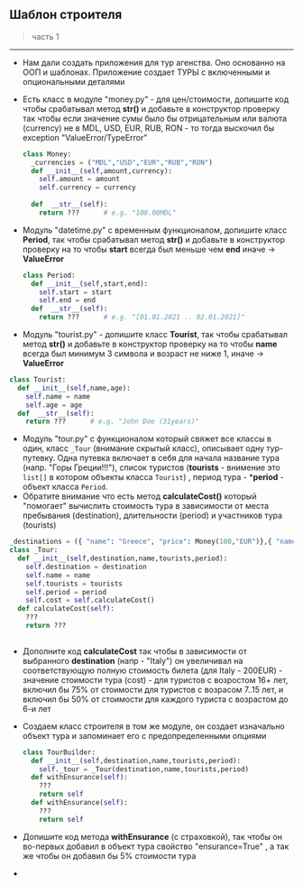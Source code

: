 ## Шаблон строителя

> часть 1

---

* Нам дали создать приложения для тур агенства. Оно основанно на ООП и шаблонах. Приложение создает ТУРЫ с включенными и опциональными деталями
* Есть класс в модуле "money.py" - для цен/стоимости, допишите код чтобы срабатывал метод **__str__()** и добавьте в конструктор проверку так чтобы если значение сумы было бы отрицательным или валюта (currency) не в MDL, USD, EUR, RUB, RON - то тогда выскочил бы exception "ValueError/TypeError"
  ```py
  class Money:
    _currencies = ("MDL","USD","EUR","RUB","RON")
    def __init__(self,amount,currency):
      self.amount = amount
      self.currency = currency
    
    def  __str__(self):
      return ???      # e.g. "100.00MDL"
  ```
* Модуль "datetime.py" с временным функционалом, допишите класс **Period**, так чтобы срабатывал метод **__str__()** и добавьте в конструктор проверку на то чтобы **start** всегда был меньше чем **end** иначе -> **ValueError**

  ```py
  class Period:
    def __init__(self,start,end):
      self.start = start
      self.end = end
    def  __str__(self):
      return ???      # e.g. "[01.01.2021 .. 02.01.2021]"   
  ```
 * Модуль "tourist.py" - допишите класс **Tourist**, так чтобы срабатывал метод **__str__()** и добавьте в конструктор проверку на то чтобы **name** всегда был минимум 3 символа и возраст не ниже 1, иначе -> **ValueError**
 
  ```py
  class Tourist:
    def __init__(self,name,age):
      self.name = name
      self.age = age      
    def  __str__(self):
      return ???      # e.g. "John Doe (31years)"         
  ```  
  
   * Модуль "tour.py" с функционалом который свяжет все классы в один, класс ```_Tour``` (внимание скрытый класс), описывает одну тур-путевку. Одна путевка включает в себя для начала название тура (напр. "Горы Греции!!!"), список туристов (**tourists** - внимение это ```list[]``` в котором объекты класса ```Tourist```) , период тура - ***period** - объект класса ```Period```. 
   * Обратите внимание что есть метод **calculateCost()** который "помогает" вычислить стоимость тура в зависимости от места пребывания (destination), длительности (period) и участников тура (tourists)
 
  ```py
  _destinations = ({ "name": "Greece", "price": Money(100,"EUR")},{ "name": "France", "price": Money(120,"EUR")}, { "name": "Italy", "price": Money(200,"EUR")})
  class _Tour:
    def __init__(self,destination,name,tourists,period):
      self.destination = destination
      self.name = name
      self.tourists = tourists
      self.period = period  
      self.cost = self.calculateCost()
    def calculateCost(self):
      ???
      return ???
        
  ```   
 * Дополните код **calculateCost** так чтобы в зависимости от выбранного **destination** (напр - "Italy") он увеличивал на соответствующую полную стоимость билета (для Italy  - 200EUR) - значение стоимости тура (cost) - для туристов с возростом 16+ лет, включил бы 75% от стоимости для туристов с возрасом 7..15 лет, и включил бы 50% от стоимости для каждого туриста с возрастом до 6-и лет
  

* Создаем класс строителя в том же модуле, он создает изначально объект тура и запоминает его с предопределенными опциями
  ```py
  class TourBuilder:
    def __init__(self,destination,name,tourists,period):
      self._tour = _Tour(destination,name,tourists,period)
    def withEnsurance(self):
      ???
      return self
    def withEnsurance(self):
      ???
      return self      
  ```   
* Допишите код метода **withEnsurance** (с страховкой), так чтобы он во-первых добавил в объект тура свойство "ensurance=True" , а так же чтобы он добавил бы 5% стоимости тура
* 
